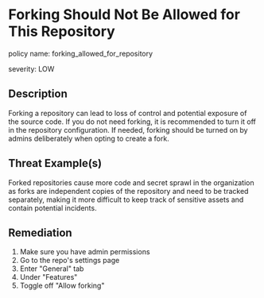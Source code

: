 # Forking Should Not Be Allowed for This Repository

policy name: forking_allowed_for_repository

severity: LOW

## Description

Forking a repository can lead to loss of control and potential exposure of the
source code. If you do not need forking, it is recommended to turn it off in the
repository configuration. If needed, forking should be turned on by admins
deliberately when opting to create a fork.

## Threat Example(s)

Forked repositories cause more code and secret sprawl in the organization as
forks are independent copies of the repository and need to be tracked
separately, making it more difficult to keep track of sensitive assets and
contain potential incidents.

## Remediation

1. Make sure you have admin permissions
2. Go to the repo's settings page
3. Enter "General" tab
4. Under "Features"
5. Toggle off "Allow forking"
